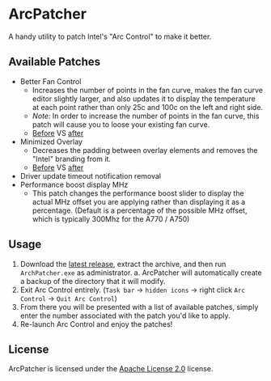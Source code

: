 # ArcPatcher
A handy utility to patch Intel's "Arc Control" to make it better.

## Available Patches
 - Better Fan Control
	 - Increases the number of points in the fan curve, makes the fan curve editor slightly larger, and also updates it to display the temperature at each point rather than only 25c and 100c on the left and right side.
     - *Note*: In order to increase the number of points in the fan curve, this patch will cause you to loose your existing fan curve.
	 - [Before](https://github.com/BelleNottelling/ArcPatcher/blob/main/Screenshots/originalFanControl.png) VS [after](https://github.com/BelleNottelling/ArcPatcher/blob/main/Screenshots/betterFanControl.png) 
- Minimized Overlay
	- Decreases the padding between overlay elements and removes the "Intel" branding from it.
	- [Before](https://github.com/BelleNottelling/ArcPatcher/blob/main/Screenshots/originalOverlay.png) VS [after](https://github.com/BelleNottelling/ArcPatcher/blob/main/Screenshots/minimalOverlay.png)
- Driver update timeout notification removal
- Performance boost display MHz
    - This patch changes the performance boost slider to display the actual MHz offset you are applying rather than displaying it as a percentage. (Default is a percentage of the possible MHz offset, which is typically 300Mhz for the A770 / A750)


## Usage
1. Download the [latest release](https://github.com/BelleNottelling/ArcPatcher/releases), extract the archive, and then run `ArchPatcher.exe` as administrator.
	a. ArcPatcher will automatically create a backup of the directory that it will modify.
2. Exit Arc Control entirely. (`Task bar` -> `hidden icons` -> right click `Arc Control` -> `Quit Arc Control`)
3. From there you will be presented with a list of available patches, simply enter the number associated with the patch you'd like to apply.
4. Re-launch Arc Control and enjoy the patches!

## License
ArcPatcher is licensed under the [Apache License 2.0](https://github.com/BelleNottelling/ArcPatcher/blob/main/LICENSE) license.
